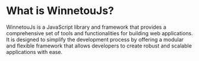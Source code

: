 # What is WinnetouJs?

WinnetouJs is a JavaScript library and framework that provides a comprehensive set of tools and functionalities for building web applications. It is designed to simplify the development process by offering a modular and flexible framework that allows developers to create robust and scalable applications with ease.
